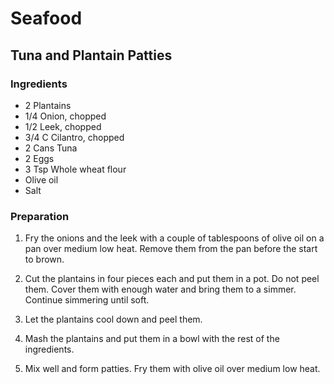 # Seafood

<div style="page-break-after: always; visibility: hidden"></div>


## <a name="Tuna and Plantain Patties"></a> Tuna and Plantain Patties

### Ingredients

* 2 Plantains
* 1/4 Onion, chopped
* 1/2 Leek, chopped
* 3/4 C Cilantro, chopped
* 2 Cans Tuna
* 2 Eggs
* 3 Tsp Whole wheat flour
* Olive oil
* Salt

### Preparation

1. Fry the onions and the leek with a couple of tablespoons of olive oil on a pan over medium low heat. Remove them from the pan before the start to brown.

1. Cut the plantains in four pieces each and put them in a pot. Do not peel them. Cover them with enough water and bring them to a simmer. Continue simmering until soft.

1. Let the plantains cool down and peel them.

1. Mash the plantains and put them in a bowl with the rest of the ingredients.

1. Mix well and form patties. Fry them with olive oil over medium low heat.


<div style="page-break-after: always; visibility: hidden"></div>
